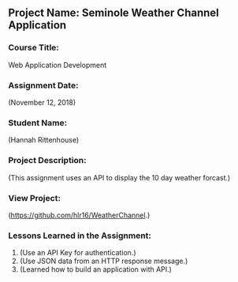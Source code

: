 ## Project Name:  Seminole Weather Channel Application

### Course Title:
Web Application Development

### Assignment Date:  
(November 12, 2018)

### Student Name:  
(Hannah Rittenhouse)

### Project Description:
(This assignment uses an API to display the 10 day weather forcast.)

### View Project:
(https://github.com/hlr16/WeatherChannel.)

### Lessons Learned in the Assignment:
1. (Use an API Key for authentication.)
2. (Use JSON data from an HTTP response message.)
3. (Learned how to build an application with API.)


